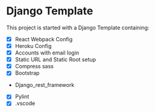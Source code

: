 # Django Template

This project is started with a Django Template containing:
- [x] React Webpack Config
- [x] Heroku Config
- [x] Accounts with email login
- [x] Static URL and Static Root setup
- [x] Compress sass
- [x] Bootstrap
- Django_rest_framework
- [x] Pylint
- [x] .vscode